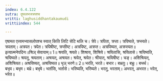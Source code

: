 ```yaml
---
index: 6.4.122
sutra: तॄफलभजत्रपश्च
vritti: laghusiddhantakaumudi
vrittiindex: 544

---
```

एषामत एत्त्वमभ्यासलोपश्च स्यात् किति लिटि सेटि थलि च। त्रेपे। त्रपिता, त्रप्ता। त्रपिष्यते, त्रप्स्यते। त्रपताम्। अत्रपत। त्रपेत। त्रपिषीष्ट, त्रप्सीष्ट। अत्रपिष्ट, अत्रप्त। अत्रपिष्यत, अत्रप्स्यत॥इत्यात्मनेपदिनः॥श्रिञ् सेवायाम्॥ 1॥ श्रयति, श्रयते। शिश्राय, शिश्रिये। श्रयितासि, श्रयितासे। श्रयिष्यति, श्रयिष्यते। श्रयतु, श्रयताम्। अश्रयत्, अश्रयत। श्रयेत्, श्रयेत। श्रीयात्, श्रयिषीष्ट। चङ्। अशिश्रियत्, अशिश्रियत। अश्रयिष्यत्, अश्रयिष्यत॥ भृञ् भरणे॥ 2॥ भरति, भरते। बभार। बभ्रतुः। बभ्रुः। बभर्थ। बभृव। बभृम। बभ्रे। बभृषे। भर्तासि, भर्तासे। भरिष्यति, भरिष्यते। भरतु, भरताम्। अभरत्, अभरत। भरेत्, भरेत॥